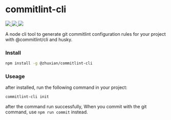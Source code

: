# commitlint-cli

<p align="left">
  <a href="https://img.shields.io/badge/support-IOS-516BEB?logo=ios&logoColor=white&style=plastic">
    <img src="https://img.shields.io/badge/support-Nodejs-516BEB?style=plastic">
  </a>
  <a href="https://www.npmjs.com/package/@zhuxian/commitlint-cli">
    <img src="https://img.shields.io/npm/v/@zhuxian/commitlint-cli/latest.svg">
  </a>
  <a href="https://www.npmjs.com/package/@zhuxian/commitlint-cli">
    <img src="https://img.shields.io/npm/dm/@zhuxian/commitlint-cli.svg"/>
  </a>
</p>

A node cli tool to generate git commitlint configuration rules for your project with @commitlint/cli and husky.

### Install

```bash
npm install -g @zhuxian/commitlint-cli
```

### Useage

after installed, run the following command in your project:

```bash
commitlint-cli init
```

after the command run successfully, When you commit with the git command, use `npm run commit` instead.
